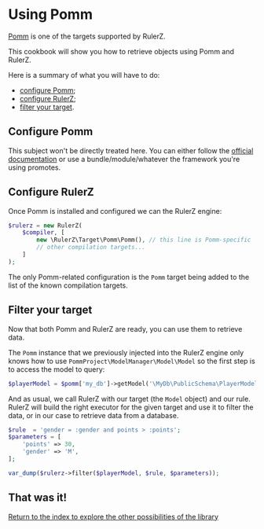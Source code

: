 Using Pomm
==========

[Pomm](http://www.pomm-project.org/) is one of the targets supported by RulerZ.

This cookbook will show you how to retrieve objects using Pomm and RulerZ.

Here is a summary of what you will have to do:

 * [configure Pomm](#configure-pomm);
 * [configure RulerZ](#configure-rulerz);
 * [filter your target](#filter-your-target).

## Configure Pomm

This subject won't be directly treated here. You can either follow the [official
documentation](http://www.pomm-project.org/documentation/sandbox2) or use a
bundle/module/whatever the framework you're using promotes.

## Configure RulerZ

Once Pomm is installed and configured we can the RulerZ engine:

```php
$rulerz = new RulerZ(
    $compiler, [
        new \RulerZ\Target\Pomm\Pomm(), // this line is Pomm-specific
        // other compilation targets...
    ]
);
```

The only Pomm-related configuration is the `Pomm` target being added to the list
of the known compilation targets.

## Filter your target

Now that both Pomm and RulerZ are ready, you can use them to retrieve data.

The `Pomm` instance that we previously injected into the RulerZ engine
only knows how to use `PommProject\ModelManager\Model\Model` so the first step
is to access the model to query:

```php
$playerModel = $pomm['my_db']->getModel('\MyDb\PublicSchema\PlayerModel');
```

And as usual, we call RulerZ with our target (the `Model` object) and our rule.
RulerZ will build the right executor for the given target and use it to filter
the data, or in our case to retrieve data from a database.

```php
$rule  = 'gender = :gender and points > :points';
$parameters = [
    'points' => 30,
    'gender' => 'M',
];

var_dump($rulerz->filter($playerModel, $rule, $parameters));
```

## That was it!

[Return to the index to explore the other possibilities of the library](../index.md)